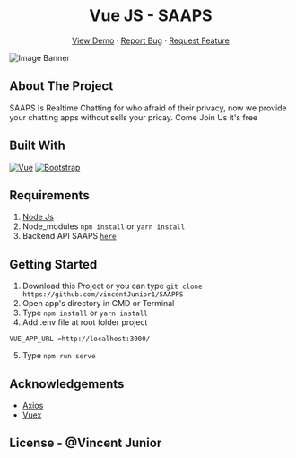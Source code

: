 <h1 align='center'>Vue JS - SAAPS</h1>
  <p align="center">
    <a href="">View Demo</a>
    ·
    <a href="https://github.com/vincentJunior1/SAAPPS/issues">Report Bug</a>
    ·
    <a href="https://github.com/vincentJunior1/SAAPPS/pulls">Request Feature</a>
  </p>

![Image Banner](https://github.com/vincentJunior1/kopikusukaApp/blob/master/src/assets/SAAPPS.jpg)

## About The Project

SAAPS Is Realtime Chatting for who afraid of their privacy, now we provide your chatting apps without sells your pricay.
Come Join Us it's free

## Built With

[![Vue](https://img.shields.io/badge/Vue-v2.6.11-green)](https://github.com/vuejs/vue)
[![Bootstrap](https://img.shields.io/badge/Bootstrap-v4.5.x-blue)](https://github.com/bootstrap-vue/bootstrap-vue)

## Requirements

1. <a href="https://nodejs.org/en/download/">Node Js</a>
2. Node_modules `npm install` or `yarn install`
3. Backend API SAAPS [`here`](https://github.com/vincentJunior1/SAAPS-Backend)

## Getting Started

1. Download this Project or you can type `git clone https://github.com/vincentJunior1/SAAPPS`
2. Open app's directory in CMD or Terminal
3. Type `npm install` or `yarn install`
4. Add .env file at root folder project

```
VUE_APP_URL =http://localhost:3000/
```

5. Type `npm run serve`

## Acknowledgements

- [Axios](https://www.npmjs.com/package/axios)
- [Vuex](https://vuex.vuejs.org/)

## License - @Vincent Junior
